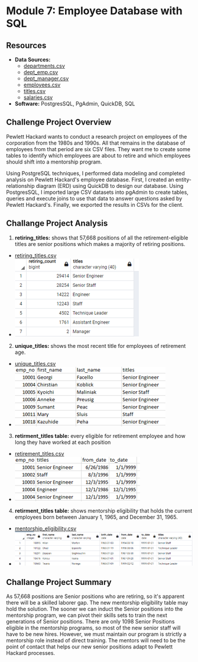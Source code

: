 # Module 7: Employee Database with SQL
## Resources

- **Data Sources:** 
  - [departments.csv](Resources/departments.csv)
  - [dept_emp.csv](Resources/dept_emp.csv)
  - [dept_manager.csv](Resources/dept_manager.csv)
  - [employees.csv](Resources/employees.csv)
  - [titles.csv](Resources/titles.csv)
  - [salaries.csv](Resources/salaries.csv)
- **Software:** PostgresSQL, PgAdmin, QuickDB, SQL

## Challenge Project Overview 


Pewlett Hackard wants to conduct a research project on employees of the corporation from the 1980s and 1990s. All that remains in the database of employees from that period are six CSV files. They want me to create some tables to identify which employees are about to retire and which employees should shift into a mentorship program.

Using PostgreSQL techniques, I performed data modeling and completed analysis on Pewlett Hackard's employee database. First, I created an entity-relationship diagram (ERD) using QuickDB to design our database. Using PostgresSQL, I imported large CSV datasets into pgAdmin to create tables, queries and execute joins to use that data to answer questions asked by Pewlett Hackard's. Finally, we exported the results in CSVs for the client.

## Challange Project Analysis
1) **retiring_titles:** shows that 57,668 positions of all the retirement-eligible titles are senior positions which makes a majority of retiring positions. 
  - [retiring_titles.csv](retiring_titles.csv)
  - ![retiring_titles table](Images/Fig1.PNG)
2) **unique_titles:** shows the most recent title for employees of retirement age.
  - [unique_titles.csv](unique_titles.csv)
  - ![unique_titles table](Images/Fig2.PNG)
3) **retirment_titles table:** every eligible for retirement employee and how long they have worked at each position
  - [retirement_titles.csv](retirement_titles.csv)
  - ![retirment_titles table](Images/Fig3.PNG)
4) **retirment_titles table:** shows mentorship eligibility that holds the current employees born between January 1, 1965, and December 31, 1965.
  - [mentorship_eligibility.csv](mentorship_eligibility.csvv)
  - ![mentorship_eligibilitytable](Images/Fig4.PNG)

## Challange Project Summary
As 57,668 positions are Senior positions who are retiring, so it's apparent there will be a skilled laborer gap. The new mentorship eligibility table may hold the solution. The sooner we can induct the Senior positions into the mentorship program, we can pivot their skills sets to train the next generations of Senior positions. There are only 1098 Senior Positions eligible in the mentorship programs, so most of the new senior staff will have to be new hires. However, we must maintain our program is strictly a mentorship role instead of direct training. The mentors will need to be the point of contact that helps our new senior positions adapt to Pewlett Hackard processes. 
